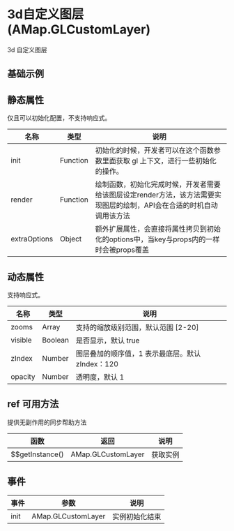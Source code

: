 # 3d自定义图层 (AMap.GLCustomLayer)
3d 自定义图层

## 基础示例

<vuep template="#example"></vuep>

<script v-pre type="text/x-template" id="example">

  <template>
    <div class="amap-page-container">
      <el-amap  :zoom="zoom" :center="center" view-mode="3D" :pitch="50" @init="initMap" class="amap-demo">
        <el-amap-layer-gl-custom :visible="visible" :init="initGL" :render="render"></el-amap-layer-gl-custom>
      </el-amap>
      <div class="toolbar">
        <button type="button" name="button" @click="toggleVisible">{{visible ? '隐藏图层' : '显示图层'}}</button>
      </div>
    </div>
  </template>

  <style>
    .amap-demo {
      height: 300px;
    }
  </style>

  <script>
    var camera;
    var renderer;
    var scene;
    var meshes = [];
    var data = [];
    var customCoords = null;
    module.exports = {
      name: 'amap-page',
      data() {
        return {
          zoom: 14,
          center: [116.54, 39.79],
          visible: true,
          map: null,
          timer: null
        };
      },
      beforeDestroy(){
        cancelAnimationFrame(this.timer);
        camera = null;
        renderer = null;
        scene = null;
        meshes = null;
        data = null;
        customCoords = null;
      },
      methods: {
        toggleVisible(){
          this.visible = !this.visible;
        },
        initMap(map){
          this.map = map;
          // 数据转换工具
          customCoords = map.customCoords;
          // 数据使用转换工具进行转换，这个操作必须要提前执行（在获取镜头参数 函数之前执行），否则将会获得一个错误信息。
          data = customCoords.lngLatsToCoords([
              [116.52, 39.79],
              [116.54, 39.79],
              [116.56, 39.79],
          ]);
          const _this = this;
          function animate() {
            for (let i = 0; i < meshes.length; i++) {
                let { mesh, count } = meshes[i];
                count += 1;
                mesh.rotateZ(count / 180 * Math.PI);
            }
            map.render();
            _this.timer = requestAnimationFrame(animate);
          }
          animate();
        },
        initGL(gl){
           camera = new THREE.PerspectiveCamera(60, window.innerWidth / window.innerHeight, 100, 1 << 30);
            
            renderer = new THREE.WebGLRenderer({
                context: gl,  // 地图的 gl 上下文
                // alpha: true,
                // antialias: true,
                // canvas: gl.canvas,
            });
            
            // 自动清空画布这里必须设置为 false，否则地图底图将无法显示
            renderer.autoClear = false;
            scene = new THREE.Scene();
            
            // 环境光照和平行光
            var aLight = new THREE.AmbientLight(0xffffff, 0.3); 
            var dLight = new THREE.DirectionalLight(0xffffff, 1);
            dLight.position.set(1000, -100, 900);
            scene.add(dLight);
            scene.add(aLight);


            var texture = new THREE.TextureLoader().load('https://a.amap.com/jsapi_demos/static/demo-center-v2/three.jpeg');
            texture.minFilter = THREE.LinearFilter;
            //  这里可以使用 three 的各种材质
            var mat = new THREE.MeshPhongMaterial({
                color: 0xfff0f0,
                depthTest: true,
                transparent: true,
                map: texture,
            });
            var geo = new THREE.BoxBufferGeometry(1000, 1000, 1000);
            for (let i = 0; i < data.length; i++) {
                const d = data[i];
                var mesh = new THREE.Mesh(geo, mat);
                mesh.position.set(d[0], d[1], 0);
                meshes.push({
                    mesh,
                    count: i,
                });
                scene.add(mesh);
            }
        },
        render(){
          renderer.state.reset();
          var { near, far, fov, up, lookAt, position } = customCoords.getCameraParams();
          
          // 2D 地图下使用的正交相机
          // var { near, far, top, bottom, left, right, position, rotation } = customCoords.getCameraParams();

          // 这里的顺序不能颠倒，否则可能会出现绘制卡顿的效果。
          camera.near = near;
          camera.far = far;
          camera.fov = fov;
          camera.position.set(...position);
          camera.up.set(...up);
          camera.lookAt(...lookAt);
          camera.updateProjectionMatrix();

          // 2D 地图使用的正交相机参数赋值
          // camera.top = top;
          // camera.bottom = bottom;
          // camera.left = left;
          // camera.right = right;
          // camera.position.set(...position);
          // camera.updateProjectionMatrix();
          
          renderer.render(scene, camera);
        }
      }
    };
  </script>

</script>


## 静态属性
仅且可以初始化配置，不支持响应式。

名称 | 类型 | 说明
---|---|---|
init  | Function | 初始化的时候，开发者可以在这个函数参数里面获取 gl 上下文，进行一些初始化的操作。
render | Function | 绘制函数，初始化完成时候，开发者需要给该图层设定render方法，该方法需要实现图层的绘制，API会在合适的时机自动调用该方法
extraOptions | Object | 额外扩展属性，会直接将属性拷贝到初始化的options中，当key与props内的一样时会被props覆盖

## 动态属性
支持响应式。

名称 | 类型 | 说明
---|---|---|
zooms | Array | 支持的缩放级别范围，默认范围 [2-20]
visible | Boolean | 是否显示，默认 true
zIndex | Number | 图层叠加的顺序值，1 表示最底层。默认 zIndex：120
opacity | Number | 透明度，默认 1

## ref 可用方法
提供无副作用的同步帮助方法

函数 | 返回 | 说明
---|---|---|
$$getInstance() | AMap.GLCustomLayer | 获取实例

## 事件

事件 | 参数 | 说明
---|---|---|
init | AMap.GLCustomLayer | 实例初始化结束

